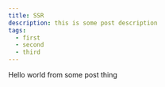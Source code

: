 ```yaml
---
title: SSR
description: this is some post description
tags: 
  - first
  - second
  - third
---
```


Hello world from some post thing
